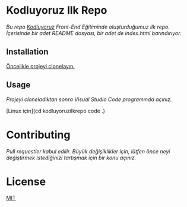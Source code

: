# Kodluyoruz Ilk Repo

*Bu repo [Kodluyoruz](https://app.patika.dev/courses/git/odev1) Front-End Eğitiminde oluşturduğumuz ilk repo. İçerisinde bir adet README dosyası, bir adet de index.html barındırıyor.*

## Installation

[Öncelikle projeyi clonelayın.](https://github.com/irfansukru/kodluyoruzilkrepo.git)

## Usage

*Projeyi cloneladıktan sonra Visual Studio Code programında açınız.*

[Linux için](cd kodluyoruzilkrepo code .)

# Contributing

*Pull requestler kabul edilir. Büyük değişiklikler için, lütfen önce neyi değiştirmek istediğinizi tartışmak için bir konu açınız.*

# License

[MIT](http://choosealicense.com/licenses/mit/)